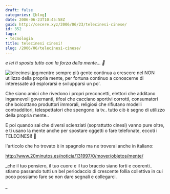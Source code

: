 ```yaml
---
draft: false
categories: [blog]
date: 2006-06-23T10:45:58Z
guid: http://cecere.xyz/2006/06/23/telecinesi-cinese/
id: 352
tags:
- tecnologia
title: telecinesi cinesi!
slug: /2006/06/telecinesi-cinese/
---
```


_e lei ti sposta tutto con la forza della mente… 🙂_

 <img align="left" alt="telecinesi.jpg" id="image351" title="telecinesi.jpg" src="http://cecere.xyz/wp-content/uploads/sites/3/2006/06/telecinesi.jpg" />mentre sempre più gente continua a crescere nel NON utilizzo della propria mente, per fortuna continuo a conoscerne di interessate ad esplorarsi e svilupparsi un po'.

Che siano amici che rivedono i propri preconcetti, elettori che additano ingannevoli governanti, tifosi che cacciano sportivi corrotti, consumatori che boicottano produttori immorali, religiosi che rifiutano modelli contradditori, telespettatori che spengono la tv.. tutto ciò è segno di utilizzo della propria mente..

E poi quando sai che diversi scienziati (soprattutto cinesi) vanno pure oltre, e ti usano la mente anche per spostare oggetti o fare telefonate, eccoti i TELECINESI! 🙂

l'articolo che ho trovato è in spagnolo ma ne troverai anche in italiano:

<a target="_blank" href="http://www.20minutos.es/noticia/131997/0/mover/objetos/mente/">http://www.20minutos.es/noticia/131997/0/mover/objetos/mente/</a>

_che il tuo pensiero, il tuo cuore e il tuo braccio siano forti e coerenti.. stiamo passando tutti un bel periodaccio di crescente follia collettiva in cui poco possiamo fare se non dare segnali e collegarci.
  
_